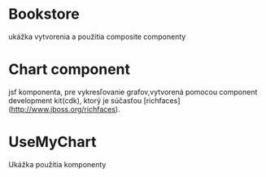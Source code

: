 Bookstore
=========
ukážka vytvorenia a použitia composite componenty

Chart component
=========
jsf komponenta, pre vykresľovanie grafov,vytvorená pomocou component development kit(cdk), ktorý je súčasťou 
[richfaces] (http://www.jboss.org/richfaces).



UseMyChart
=========
Ukážka použitia komponenty
